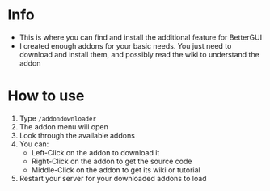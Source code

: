 # Info
* This is where you can find and install the additional feature for BetterGUI
* I created enough addons for your basic needs. You just need to download and install them, and possibly read the wiki to understand the addon
# How to use
1. Type `/addondownloader`
2. The addon menu will open
3. Look through the available addons
4. You can:
    * Left-Click on the addon to download it
    * Right-Click on the addon to get the source code
    * Middle-Click on the addon to get its wiki or tutorial
5. Restart your server for your downloaded addons to load